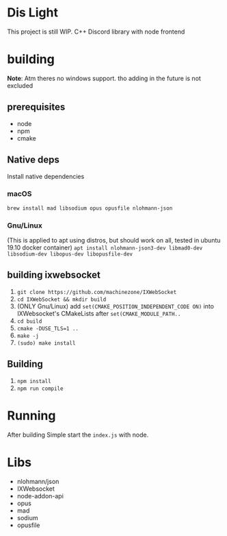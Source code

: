 # Dis Light
This project is still WIP.
C++ Discord library with node frontend

# building
**Note**: Atm theres no windows support. tho adding in the future is not excluded
## prerequisites
* node
* npm
* cmake

## Native deps
Install native dependencies
### macOS
`brew install mad libsodium opus opusfile nlohmann-json`
### Gnu/Linux
(This is applied to apt using distros, but should work on all, tested in ubuntu 19.10 docker container)
`apt install nlohmann-json3-dev libmad0-dev libsodium-dev libopus-dev libopusfile-dev`

## building ixwebsocket

1. `git clone https://github.com/machinezone/IXWebSocket`
2. `cd IXWebSocket && mkdir build`
3. (ONLY Gnu/Linux)  add `set(CMAKE_POSITION_INDEPENDENT_CODE ON)` into IXWebsocket's CMakeLists after `set(CMAKE_MODULE_PATH..`
4. `cd build`
5. `cmake -DUSE_TLS=1 ..`
6. `make -j`
7. `(sudo) make install`

## Building
1. `npm install`
2. `npm run compile`

# Running
After building Simple start the `index.js` with node.


# Libs
- nlohmann/json
- IXWebsocket
- node-addon-api
- opus
- mad
- sodium
- opusfile

